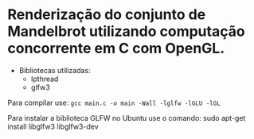 # Renderização do conjunto de Mandelbrot utilizando computação concorrente em C com OpenGL.

- Bibliotecas utilizadas:
	- lpthread
	- glfw3
	
Para compilar use: 
`gcc main.c -o main -Wall -lglfw -lGLU -lGL`

Para instalar a biblioteca GLFW no Ubuntu use o comando:
sudo apt-get install libglfw3 libglfw3-dev 


